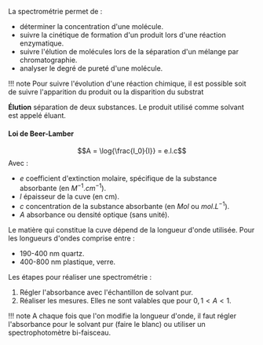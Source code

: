 La spectrométrie permet de :

* déterminer la concentration d'une molécule.
* suivre la cinétique de formation d'un produit lors d'une réaction enzymatique.
* suivre l'élution de molécules lors de la séparation d'un mélange par chromatographie.
* analyser le degré de pureté d'une molécule.

!!! note 
    Pour suivre l'évolution d'une réaction chimique, il est possible soit de suivre l'apparition du produit ou la disparition du substrat

__Élution__ séparation de deux substances. Le produit utilisé comme solvant est appelé éluant.
#### Loi de Beer-Lamber

$$A = \log{\frac{I_0}{I}} = e.l.c$$
 Avec :
* $e$ coefficient d'extinction molaire, spécifique de la substance absorbante (en $M^{-1}.cm^{-1}$).
* $l$ épaisseur de la cuve (en cm).
* $c$ concentration de la substance absorbante (en $Mol$ ou $mol.L^{-1}$).
* $A$ absorbance ou densité optique (sans unité).

Le matière qui constitue la cuve dépend de la longueur d'onde utilisée. Pour les longueurs d'ondes comprise entre :

* 190-400 nm quartz.
* 400-800 nm plastique, verre.

Les étapes pour réaliser une spectrométrie :

1. Régler l'absorbance avec l'échantillon de solvant pur.
2. Réaliser les mesures. Elles ne sont valables que pour $0,1 \lt A \lt 1$.

!!! note
    A chaque fois que l'on modifie la longueur d'onde, il faut régler l'absorbance pour le solvant pur (faire le blanc) ou utiliser un spectrophotomètre bi-faisceau.
